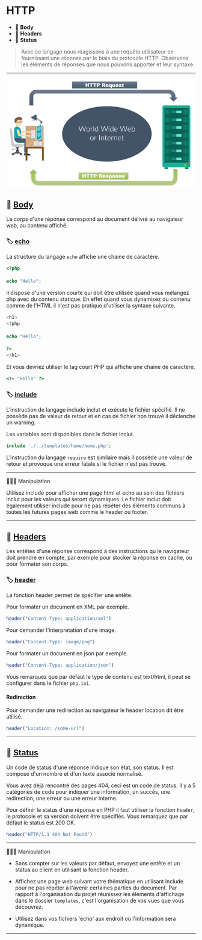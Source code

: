 # HTTP

*  🔖 **Body**
*  🔖 **Headers**
*  🔖 **Status**

> Avec ce langage nous réagissons à une requête utilisateur en fournissant une réponse par le biais du protocole HTTP. Observons les éléments de réponses que nous pouvons apporter et leur syntaxe.

___

![image](https://raw.githubusercontent.com/seeren-training/PHP/master/wiki/resources/http.png)

## 📑 [Body](https://en.wikipedia.org/wiki/HTTP_message_body)

Le corps d'une réponse correspond au document délivré au navigateur web, au contenu affiché.

### 🏷️ **[echo](https://www.php.net/manual/fr/function.echo.php)**

La structure du langage `echo` affiche une chaine de caractère.

```php
<?php

echo "Hello";
```

Il dispose d'une version courte qui doit être utilisée quand vous mélangez php avec du contenu statique. En effet quand vous dynamisez du contenu comme de l'HTML il n'est pas pratique d'utiliser la syntaxe suivante.

```php
<h1>
<?php

echo "Hello";

?>
</h1>
```

Et vous devriez utiliser le tag court PHP qui affiche une chaine de caractère.

```php
<?= "Hello" ?>
```

### 🏷️ **[include](https://www.php.net/manual/fr/function.include.php)**

L'instruction de langage include inclut et exécute le fichier spécifié. Il ne possède pas de valeur de retour et en cas de fichier non trouvé il déclenche un warning.

Les variables sont disponibles dans le fichier inclut.

```php
include './../templates/home/home.php';
```

L'instruction du langage `require` est similaire mais il possède une valeur de retour et provoque une erreur fatale si le fichier n'est pas trouvé.

___

👨🏻‍💻 Manipulation

Utilisez include pour afficher une page html et echo au sein des fichiers inclut pour les valeurs qui seront dynamiques. Le fichier inclut doit également utiliser include pour ne pas répéter des éléments communs à toutes les futures pages web comme le header ou footer.

___

## 📑 [Headers](https://en.wikipedia.org/wiki/List_of_HTTP_header_fields#Response_fields)

Les entêtes d'une réponse correspond à des instructions qu le navigateur doit prendre en compte, par exemple pour stocker la réponse en cache, ou pour formater son corps.

### 🏷️ **[header](https://www.php.net/manual/fr/function.header.php)**

La fonction header permet de spécifier une entête. 

Pour formater un document en XML par exemple.

```php
header("Content-Type: application/xml")
```

Pour demander l'interprétation d'une image.

```php
header("Content-Type: image/png")
```

Pour formater un document en json par exemple.

```php
header("Content-Type: application/json")
```

Vous remarquez que par défaut le type de contenu est text/html, il peut se configurer dans le fichier `php.ini`.

#### **Redirection**

Pour demander une redirection au navigateur le header location dit être utilisé.

```php
header("Location: /some-url")
```
___

## 📑 [Status](https://developer.mozilla.org/fr/docs/Web/HTTP/Status)

Un code de status d'une réponse indique son état, son status. Il est composé d'un nombre et d'un texte associé normalisé.

Vous avez déjà rencontré des pages 404, ceci est un code de status. Il y a 5 catégories de code pour indiquer une information, un succès, une redirection, une erreur ou une erreur interne.

Pour définir le status d'une réponse en PHP il faut utiliser la fonction `header`, le protocole et sa version doivent être spécifiés. Vous remarquez que par défaut le status est 200 OK.

```php
header("HTTP/1.1 404 Not Found")
```

___

👨🏻‍💻 Manipulation

* Sans compter sur les valeurs par défaut, envoyez une entête et un status au client en utilisant la fonction header.

* Affichez une page web suivant votre thématique en utilisant include pour ne pas répéter à l'avenir certaines parties du document. Par rapport à l'organisation du projet réunissez les éléments d'affichage dans le dossier `templates`, c'est l'organisation de vos vues que vous découvrez.

* Utilisez dans vos fichiers 'echo' aux endroit où l'information sera dynamique.

___
